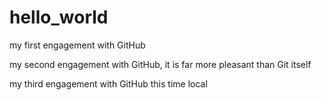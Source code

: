 # hello_world
my first engagement with GitHub

my second engagement with GitHub, it is far more pleasant than Git itself

my third engagement with GitHub this time local


